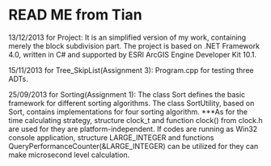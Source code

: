 READ ME from Tian
============================
13/12/2013
for Project:
It is an simplified version of my work, containing merely the block subdivision part. The project is based on .NET Framework 4.0, written in C# and supported by ESRI ArcGIS Engine Developer Kit 10.1.


15/11/2013
for Tree_SkipList(Assignment 3):
Program.cpp for testing three ADTs.


25/09/2013
for Sorting(Assignment 1):
The class Sort defines the basic framework for different sorting algorithms. 
The class SortUtility, based on Sort, contains implementations for four sorting algorithm.
***As for the time calculating strategy, structure clock_t and function clock() from clock.h are used for they are platform-independent. If codes are running as Win32 console application, structure LARGE_INTEGER and functions QueryPerformanceCounter(&LARGE_INTEGER) can be utilized for they can make microsecond level calculation.
